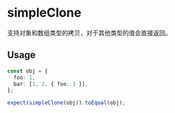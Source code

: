 # simpleClone

支持对象和数组类型的拷贝，对于其他类型的值会直接返回。

## Usage
``` ts
const obj = {
  foo: 1,
  bar: [1, 2, { foo: 1 }],
};

expect(simpleClone(obj)).toEqual(obj);
```